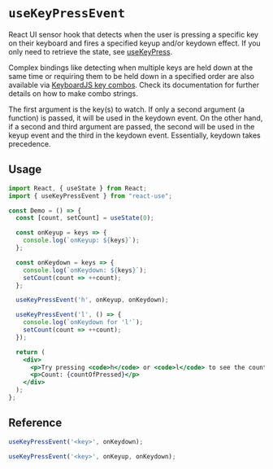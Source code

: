 # `useKeyPressEvent`

React UI sensor hook that detects when the user is pressing a specific
key on their keyboard and fires a specified keyup and/or keydown effect. If
you only need to retrieve the state, see [useKeyPress](#).

Complex bindings like detecting when multiple keys are held down at the same
time or requiring them to be held down in a specified order are also available
via [KeyboardJS key combos](https://github.com/RobertWHurst/KeyboardJS).
Check its documentation for further details on how to make combo strings.

The first argument is the key(s) to watch. If only a second argument
(a function) is passed, it will be used in the keydown event. On the other hand,
if a second and third argument are passed, the second will be used in the keyup
event and the third in the keydown event. Essentially, keydown takes precedence.

## Usage

```jsx
import React, { useState } from React;
import { useKeyPressEvent } from "react-use";

const Demo = () => {
  const [count, setCount] = useState(0);

  const onKeyup = keys => {
    console.log(`onKeyup: ${keys}`);
  };

  const onKeydown = keys => {
    console.log(`onKeydown: ${keys}`);
    setCount(count => ++count);
  };

  useKeyPressEvent('h', onKeyup, onKeydown);

  useKeyPressEvent('l', () => {
    console.log(`onKeydown for 'l'`);
    setCount(count => ++count);
  });

  return (
    <div>
      <p>Try pressing <code>h</code> or <code>l</code> to see the count increment</p>
      <p>Count: {countOfPressed}</p>
    </div>
  );
};
```

## Reference

```js
useKeyPressEvent('<key>', onKeydown);

useKeyPressEvent('<key>', onKeyup, onKeydown);
```
